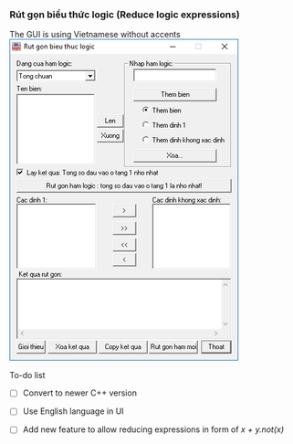 ### Rút gọn biểu thức logic (Reduce logic expressions)

The GUI is using Vietnamese without accents  
<img src="ReduceLogicExpressions.png">

To-do list
 - [ ] Convert to newer C++ version
 - [ ] Use English language in UI
 - [ ] Add new feature to allow reducing expressions in form of *x + y.not(x)*
 
